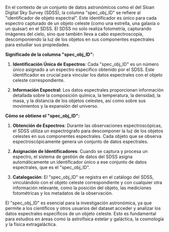 En el contexto de un conjunto de datos astronómicos como el del Sloan Digital Sky Survey (SDSS), la columna "spec_obj_ID" se refiere al "identificador de objeto espectral". Este identificador es único para cada espectro capturado de un objeto celeste (como una estrella, una galaxia o un quásar) en el SDSS. El SDSS no solo realiza fotometría, capturando imágenes del cielo, sino que también lleva a cabo espectroscopía, descomponiendo la luz de los objetos en sus componentes espectrales para estudiar sus propiedades.

**Significado de la columna "spec_obj_ID":**

1. **Identificación Única de Espectros**: Cada "spec_obj_ID" es un número único asignado a un espectro específico obtenido por el SDSS. Este identificador es crucial para vincular los datos espectrales con el objeto celeste correspondiente.

2. **Información Espectral**: Los datos espectrales proporcionan información detallada sobre la composición química, la temperatura, la densidad, la masa, y la distancia de los objetos celestes, así como sobre sus movimientos y la expansión del universo.

**Cómo se obtiene el "spec_obj_ID":**

1. **Obtención de Espectros**: Durante las observaciones espectroscópicas, el SDSS utiliza un espectrógrafo para descomponer la luz de los objetos celestes en sus componentes espectrales. Cada objeto que se observa espectroscópicamente genera un conjunto de datos espectrales.

2. **Asignación de Identificadores**: Cuando se captura y procesa un espectro, el sistema de gestión de datos del SDSS asigna automáticamente un identificador único a ese conjunto de datos espectrales, que es el "spec_obj_ID".

3. **Catalogación**: El "spec_obj_ID" se registra en el catálogo del SDSS, vinculándolo con el objeto celeste correspondiente y con cualquier otra información relevante, como la posición del objeto, las mediciones fotométricas y los metadatos de la observación.

El "spec_obj_ID" es esencial para la investigación astronómica, ya que permite a los científicos y otros usuarios del dataset acceder y analizar los datos espectrales específicos de un objeto celeste. Esto es fundamental para estudios en áreas como la astrofísica estelar y galáctica, la cosmología y la física extragaláctica.